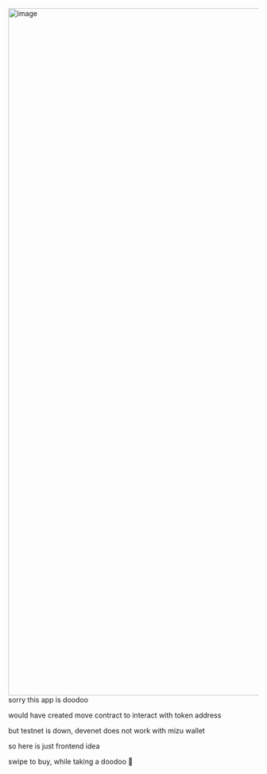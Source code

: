 <img width="1381" alt="image" src="https://github.com/user-attachments/assets/eb2021bd-37d3-4b4d-9df7-2e3e781ca806">
sorry this app is doodoo

would have created move contract to interact with token address

but testnet is down, devenet does not work with mizu wallet

so here is just frontend idea

swipe to buy, while taking a doodoo 🚽
